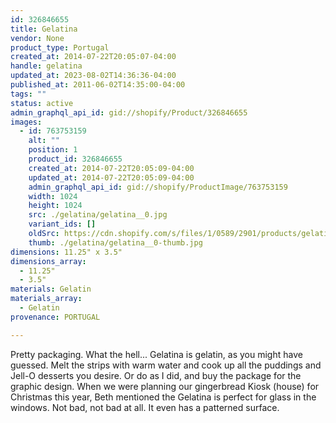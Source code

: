 ```yaml
---
id: 326846655
title: Gelatina
vendor: None
product_type: Portugal
created_at: 2014-07-22T20:05:07-04:00
handle: gelatina
updated_at: 2023-08-02T14:36:36-04:00
published_at: 2011-06-02T14:35:00-04:00
tags: ""
status: active
admin_graphql_api_id: gid://shopify/Product/326846655
images:
  - id: 763753159
    alt: ""
    position: 1
    product_id: 326846655
    created_at: 2014-07-22T20:05:09-04:00
    updated_at: 2014-07-22T20:05:09-04:00
    admin_graphql_api_id: gid://shopify/ProductImage/763753159
    width: 1024
    height: 1024
    src: ./gelatina/gelatina__0.jpg
    variant_ids: []
    oldSrc: https://cdn.shopify.com/s/files/1/0589/2901/products/gelatina_1.jpeg?v=1406073909
    thumb: ./gelatina/gelatina__0-thumb.jpg
dimensions: 11.25" x 3.5"
dimensions_array:
  - 11.25"
  - 3.5"
materials: Gelatin
materials_array:
  - Gelatin
provenance: PORTUGAL

---
```


Pretty packaging. What the hell... Gelatina is gelatin, as you might have guessed. Melt the strips with warm water and cook up all the puddings and Jell-O desserts you desire. Or do as I did, and buy the package for the graphic design. When we were planning our gingerbread Kiosk (house) for Christmas this year, Beth mentioned the Gelatina is perfect for glass in the windows. Not bad, not bad at all. It even has a patterned surface.